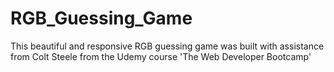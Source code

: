 # RGB_Guessing_Game
This beautiful and responsive RGB guessing game was built with assistance from Colt Steele from the Udemy course 
'The Web Developer Bootcamp'
